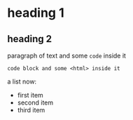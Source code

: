 # heading 1

## heading 2

paragraph of text and some `code` inside it

```
code block and some <html> inside it
```

a list now:
- first item
- second item
- third item
